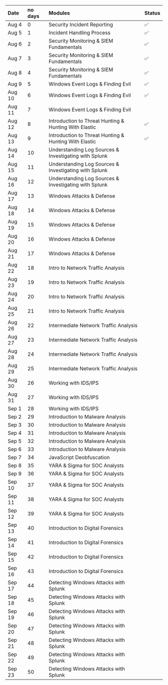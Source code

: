 

| Date   | no days | Modules                                               | Status |
| :----- | :------ | :---------------------------------------------------- | ------ |
| Aug 4  | 0       | Security Incident Reporting                           | ✅      |
| Aug 5  | 1       | Incident Handling Process                             | ✅      |
| Aug 6  | 2       | Security Monitoring & SIEM Fundamentals               | ✅      |
| Aug 7  | 3       | Security Monitoring & SIEM Fundamentals               | ✅      |
| Aug 8  | 4       | Security Monitoring & SIEM Fundamentals               | ✅      |
| Aug 9  | 5       | Windows Event Logs & Finding Evil                     | ✅      |
| Aug 10 | 6       | Windows Event Logs & Finding Evil                     | ✅      |
| Aug 11 | 7       | Windows Event Logs & Finding Evil                     |        |
| Aug 12 | 8       | Introduction to Threat Hunting & Hunting With Elastic | ✅      |
| Aug 13 | 9       | Introduction to Threat Hunting & Hunting With Elastic | ✅      |
| Aug 14 | 10      | Understanding Log Sources & Investigating with Splunk |        |
| Aug 15 | 11      | Understanding Log Sources & Investigating with Splunk |        |
| Aug 16 | 12      | Understanding Log Sources & Investigating with Splunk |        |
| Aug 17 | 13      | Windows Attacks & Defense                             |        |
| Aug 18 | 14      | Windows Attacks & Defense                             |        |
| Aug 19 | 15      | Windows Attacks & Defense                             |        |
| Aug 20 | 16      | Windows Attacks & Defense                             |        |
| Aug 21 | 17      | Windows Attacks & Defense                             |        |
| Aug 22 | 18      | Intro to Network Traffic Analysis                     |        |
| Aug 23 | 19      | Intro to Network Traffic Analysis                     |        |
| Aug 24 | 20      | Intro to Network Traffic Analysis                     |        |
| Aug 25 | 21      | Intro to Network Traffic Analysis                     |        |
| Aug 26 | 22      | Intermediate Network Traffic Analysis                 |        |
| Aug 27 | 23      | Intermediate Network Traffic Analysis                 |        |
| Aug 28 | 24      | Intermediate Network Traffic Analysis                 |        |
| Aug 29 | 25      | Intermediate Network Traffic Analysis                 |        |
| Aug 30 | 26      | Working with IDS/IPS                                  |        |
| Aug 31 | 27      | Working with IDS/IPS                                  |        |
| Sep 1  | 28      | Working with IDS/IPS                                  |        |
| Sep 2  | 29      | Introduction to Malware Analysis                      |        |
| Sep 3  | 30      | Introduction to Malware Analysis                      |        |
| Sep 4  | 31      | Introduction to Malware Analysis                      |        |
| Sep 5  | 32      | Introduction to Malware Analysis                      |        |
| Sep 6  | 33      | Introduction to Malware Analysis                      |        |
| Sep 7  | 34      | JavaScript Deobfuscation                              |        |
| Sep 8  | 35      | YARA & Sigma for SOC Analysts                         |        |
| Sep 9  | 36      | YARA & Sigma for SOC Analysts                         |        |
| Sep 10 | 37      | YARA & Sigma for SOC Analysts                         |        |
| Sep 11 | 38      | YARA & Sigma for SOC Analysts                         |        |
| Sep 12 | 39      | YARA & Sigma for SOC Analysts                         |        |
| Sep 13 | 40      | Introduction to Digital Forensics                     |        |
| Sep 14 | 41      | Introduction to Digital Forensics                     |        |
| Sep 15 | 42      | Introduction to Digital Forensics                     |        |
| Sep 16 | 43      | Introduction to Digital Forensics                     |        |
| Sep 17 | 44      | Detecting Windows Attacks with Splunk                 |        |
| Sep 18 | 45      | Detecting Windows Attacks with Splunk                 |        |
| Sep 19 | 46      | Detecting Windows Attacks with Splunk                 |        |
| Sep 20 | 47      | Detecting Windows Attacks with Splunk                 |        |
| Sep 21 | 48      | Detecting Windows Attacks with Splunk                 |        |
| Sep 22 | 49      | Detecting Windows Attacks with Splunk                 |        |
| Sep 23 | 50      | Detecting Windows Attacks with Splunk                 |        |

